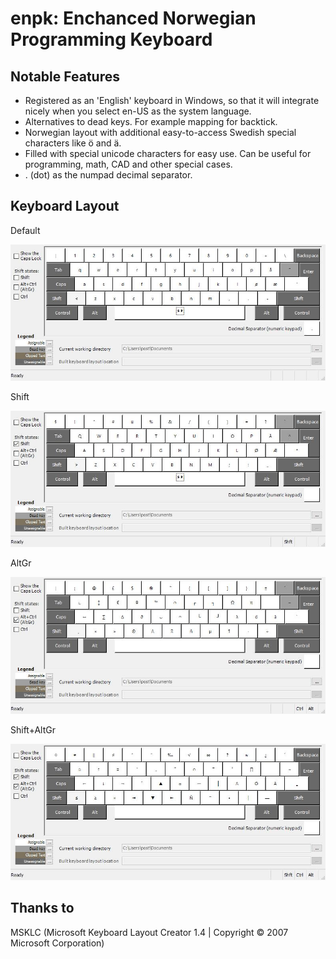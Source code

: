 # enpk: Enchanced Norwegian Programming Keyboard

## Notable Features

- Registered as an 'English' keyboard in Windows, so that it will integrate nicely when you select en-US as the system language.
- Alternatives to dead keys. For example mapping for backtick.
- Norwegian layout with additional easy-to-access Swedish special characters like ö and ä. 
- Filled with special unicode characters for easy use. Can be useful for programming, math, CAD and other special cases.
- . (dot) as the numpad  decimal separator.

## Keyboard Layout

Default

![Default (no modifiers)](https://github.com/niikoo/enpk/blob/master/images/enp-keyb.jpg?raw=true)

Shift

![Shift modifier](https://github.com/niikoo/enpk/blob/master/images/enp-keybShft.jpg?raw=true)

AltGr

![AltGr (ctrl+alt) modifier](https://github.com/niikoo/enpk/blob/master/images/enp-keybAltGr.jpg?raw=true)

Shift+AltGr

![Shift+AltGr modifiers](https://github.com/niikoo/enpk/blob/master/images/enp-keybShftAltGr.jpg?raw=true)

## Thanks to

MSKLC (Microsoft Keyboard Layout Creator 1.4 | Copyright &copy; 2007 Microsoft Corporation)